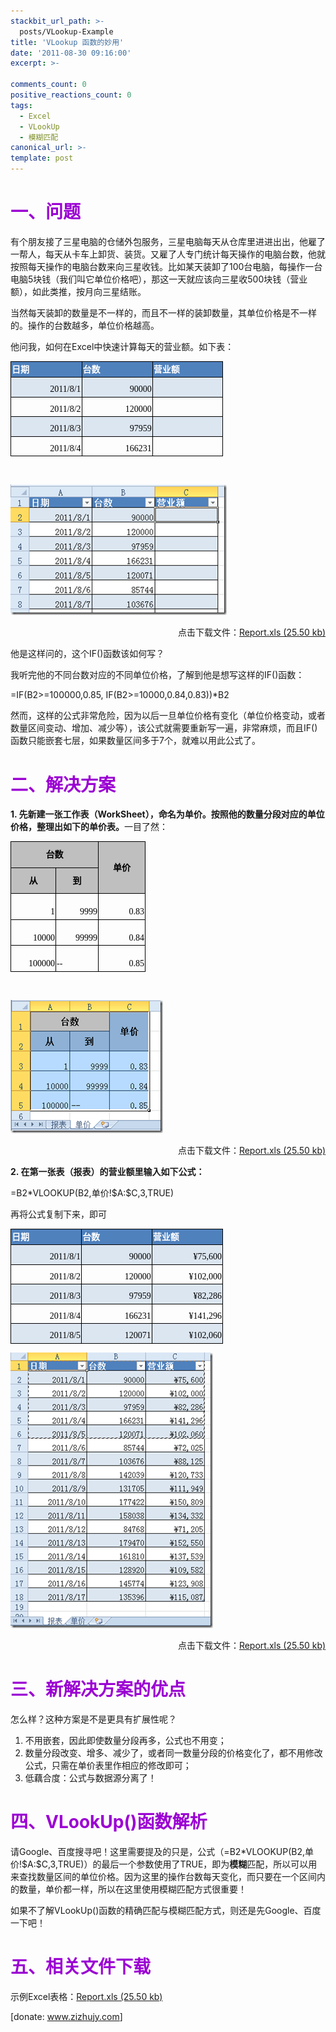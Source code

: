 ```yaml
---
stackbit_url_path: >-
  posts/VLookup-Example
title: 'VLookup 函数的妙用'
date: '2011-08-30 09:16:00'
excerpt: >-
  
comments_count: 0
positive_reactions_count: 0
tags: 
  - Excel
  - VLookUp
  - 模糊匹配
canonical_url: >-
template: post
---
```

<h1><span style="color: #9b00d3;"><span style="font-weight: bold;">一、问题</span></span></h1>
<p>有个朋友接了三星电脑的仓储外包服务，三星电脑每天从仓库里进进出出，他雇了一帮人，每天从卡车上卸货、装货。又雇了人专门统计每天操作的电脑台数，他就按照每天操作的电脑台数来向三星收钱。比如某天装卸了100台电脑，每操作一台电脑5块钱（我们叫它单位价格吧），那这一天就应该向三星收500块钱（营业额），如此类推，按月向三星结账。</p>
<p>当然每天装卸的数量是不一样的，而且不一样的装卸数量，其单位价格是不一样的。操作的台数越多，单位价格越高。</p>
<p>他问我，如何在Excel中快速计算每天的营业额。如下表：</p>
<table style="width: 340px; border-collapse: collapse;" border="0" cellspacing="0" cellpadding="0"><colgroup> <col style="width: 85pt; mso-width-source: userset; mso-width-alt: 3616;" span="span" width="113" /></colgroup>
<tbody>
<tr style="height: 14.25pt;">
<td class="xl66" style="padding-left: 1px; padding-right: 1px; background: #4f81bd; vertical-align: bottom; padding-top: 1px; text-underline-style: none; text-line-through: none; mso-pattern: #4f81bd none; border: windowtext 0.5pt solid;" width="113" height="19"><span style="font-family: 宋体; color: #ffffff;"><strong>日期</strong></span></td>
<td class="xl67" style="padding-left: 1px; padding-right: 1px; background: #4f81bd; vertical-align: bottom; padding-top: 1px; text-underline-style: none; text-line-through: none; mso-pattern: #4f81bd none; border: windowtext 0.5pt solid;" width="113"><span style="font-family: 宋体; color: #ffffff;"><strong>台数</strong></span></td>
<td class="xl68" style="padding-left: 1px; padding-right: 1px; background: #4f81bd; vertical-align: bottom; padding-top: 1px; text-underline-style: none; text-line-through: none; mso-pattern: #4f81bd none; border: windowtext 0.5pt solid;" width="113"><span style="font-family: 宋体; color: #ffffff;"><strong>营业额</strong></span></td>
</tr>
<tr style="height: 19.5pt; mso-height-source: userset;">
<td class="xl69" style="padding-left: 1px; padding-right: 1px; background: #dce6f1; vertical-align: bottom; padding-top: 1px; text-underline-style: none; text-line-through: none; mso-pattern: #dce6f1 none; border: windowtext 0.5pt solid;" align="right" height="26"><span style="font-family: 宋体; color: #000000;">2011/8/1</span></td>
<td class="xl65" style="padding-left: 1px; padding-right: 1px; background: #dce6f1; vertical-align: bottom; padding-top: 1px; text-underline-style: none; text-line-through: none; mso-pattern: #dce6f1 none; border: windowtext 0.5pt solid;" align="right"><span style="font-family: 宋体; color: #000000;">90000</span></td>
<td class="xl70" style="padding-left: 1px; padding-right: 1px; background: #dce6f1; vertical-align: bottom; padding-top: 1px; text-underline-style: none; text-line-through: none; mso-pattern: #dce6f1 none; border: windowtext 0.5pt solid;">&nbsp;</td>
</tr>
<tr style="height: 19.5pt; mso-height-source: userset;">
<td class="xl69" style="padding-left: 1px; padding-right: 1px; vertical-align: bottom; padding-top: 1px; text-underline-style: none; text-line-through: none; border: windowtext 0.5pt solid;" align="right" height="26"><span style="font-family: 宋体; color: #000000;">2011/8/2</span></td>
<td class="xl65" style="padding-left: 1px; padding-right: 1px; vertical-align: bottom; padding-top: 1px; text-underline-style: none; text-line-through: none; border: windowtext 0.5pt solid;" align="right"><span style="font-family: 宋体; color: #000000;">120000</span></td>
<td class="xl70" style="padding-left: 1px; padding-right: 1px; vertical-align: bottom; padding-top: 1px; text-underline-style: none; text-line-through: none; border: windowtext 0.5pt solid;">&nbsp;</td>
</tr>
<tr style="height: 19.5pt; mso-height-source: userset;">
<td class="xl69" style="padding-left: 1px; padding-right: 1px; background: #dce6f1; vertical-align: bottom; padding-top: 1px; text-underline-style: none; text-line-through: none; mso-pattern: #dce6f1 none; border: windowtext 0.5pt solid;" align="right" height="26"><span style="font-family: 宋体; color: #000000;">2011/8/3</span></td>
<td class="xl65" style="padding-left: 1px; padding-right: 1px; background: #dce6f1; vertical-align: bottom; padding-top: 1px; text-underline-style: none; text-line-through: none; mso-pattern: #dce6f1 none; border: windowtext 0.5pt solid;" align="right"><span style="font-family: 宋体; color: #000000;">97959</span></td>
<td class="xl70" style="padding-left: 1px; padding-right: 1px; background: #dce6f1; vertical-align: bottom; padding-top: 1px; text-underline-style: none; text-line-through: none; mso-pattern: #dce6f1 none; border: windowtext 0.5pt solid;">&nbsp;</td>
</tr>
<tr style="height: 19.5pt; mso-height-source: userset;">
<td class="xl69" style="padding-left: 1px; padding-right: 1px; vertical-align: bottom; padding-top: 1px; text-underline-style: none; text-line-through: none; border: windowtext 0.5pt solid;" align="right" height="26"><span style="font-family: 宋体; color: #000000;">2011/8/4</span></td>
<td class="xl65" style="padding-left: 1px; padding-right: 1px; vertical-align: bottom; padding-top: 1px; text-underline-style: none; text-line-through: none; border: windowtext 0.5pt solid;" align="right"><span style="font-family: 宋体; color: #000000;">166231</span></td>
<td class="xl70" style="padding-left: 1px; padding-right: 1px; vertical-align: bottom; padding-top: 1px; text-underline-style: none; text-line-through: none; border: windowtext 0.5pt solid;">&nbsp;</td>
</tr>
</tbody>
</table>
<p>&nbsp;</p>
<p><a href="https://raw.githubusercontent.com/Jeff-Tian/blogengine.net/master/Source/BlogEngine/BlogEngine.NET/App_Data/files/image_50.png"><img style="background-image: none; margin: 0px 10px 0px 0px; padding-left: 0px; padding-right: 0px; display: inline; padding-top: 0px; border: 0px;" title="VlookUp()函数的妙用" src="https://raw.githubusercontent.com/Jeff-Tian/blogengine.net/master/Source/BlogEngine/BlogEngine.NET/App_Data/files/image_thumb_50.png" alt="VlookUp()函数的妙用" width="346" height="209" border="0" /></a></p>
<p style="text-align: right;">点击下载文件：<a href="/blog/file.axd?file=2011%2f8%2fReport.xls">Report.xls (25.50 kb)</a></p>
<p>他是这样问的，这个IF()函数该如何写？</p>
<p>我听完他的不同台数对应的不同单位价格，了解到他是想写这样的IF()函数：</p>
<p>=IF(B2&gt;=100000,0.85, IF(B2&gt;=10000,0.84,0.83))*B2</p>
<p>然而，这样的公式非常危险，因为以后一旦单位价格有变化（单位价格变动，或者数量区间变动、增加、减少等），该公式就需要重新写一遍，非常麻烦，而且IF()函数只能嵌套七层，如果数量区间多于7个，就难以用此公式了。</p>
<h1><strong><span style="color: #9b00d3;">二、解决方案</span></strong></h1>
<p><strong>1. 先新建一张工作表（WorkSheet），命名为单价。按照他的数量分段对应的单位价格，整理出如下的单价表。</strong>一目了然：</p>
<table style="width: 216px; border-collapse: collapse;" border="0" cellspacing="0" cellpadding="0"><colgroup> <col style="width: 54pt;" span="span" width="72" /></colgroup>
<tbody>
<tr style="height: 27pt; mso-height-source: userset;">
<td class="xl73" style="border-bottom: windowtext 0.5pt solid; border-left: windowtext 1pt solid; background-color: #bfbfbf; padding-left: 1px; padding-right: 1px; vertical-align: middle; border-top: windowtext 1pt solid; border-right: black 0.5pt solid; padding-top: 1px;" colspan="2" align="middle" width="144" height="36"><span style="font-family: 宋体; color: #000000;"><strong>台数</strong></span></td>
<td class="xl75" style="border-bottom: black 0.5pt solid; border-left: windowtext 0.5pt solid; background-color: #bfbfbf; padding-left: 1px; padding-right: 1px; vertical-align: middle; border-top: windowtext 1pt solid; border-right: windowtext 1pt solid; padding-top: 1px;" rowspan="2" align="middle" width="72"><span style="font-family: 宋体; color: #000000;"><strong>单价</strong></span></td>
</tr>
<tr style="height: 27pt; mso-height-source: userset;">
<td class="xl71" style="border-bottom: windowtext 0.5pt solid; border-left: windowtext 1pt solid; background-color: #bfbfbf; padding-left: 1px; padding-right: 1px; vertical-align: middle; border-top: medium none; border-right: windowtext 0.5pt solid; padding-top: 1px;" align="middle" height="36"><span style="font-family: 宋体; color: #000000;"><strong>从</strong></span></td>
<td class="xl72" style="border-bottom: windowtext 0.5pt solid; border-left: medium none; background-color: #bfbfbf; padding-left: 1px; padding-right: 1px; vertical-align: middle; border-top: medium none; border-right: windowtext 0.5pt solid; padding-top: 1px;" align="middle"><span style="font-family: 宋体; color: #000000;"><strong>到</strong></span></td>
</tr>
<tr style="height: 27pt; mso-height-source: userset;">
<td class="xl66" style="border-bottom: windowtext 0.5pt solid; border-left: windowtext 1pt solid; padding-left: 1px; padding-right: 1px; vertical-align: bottom; border-top: medium none; border-right: windowtext 0.5pt solid; padding-top: 1px;" align="right" height="36"><span style="font-family: 宋体; color: #000000;">1</span></td>
<td class="xl65" style="border-bottom: windowtext 0.5pt solid; border-left: medium none; padding-left: 1px; padding-right: 1px; vertical-align: bottom; border-top: medium none; border-right: windowtext 0.5pt solid; padding-top: 1px;" align="right"><span style="font-family: 宋体; color: #000000;">9999</span></td>
<td class="xl67" style="border-bottom: windowtext 0.5pt solid; border-left: medium none; padding-left: 1px; padding-right: 1px; vertical-align: bottom; border-top: medium none; border-right: windowtext 1pt solid; padding-top: 1px;" align="right"><span style="font-family: 宋体; color: #000000;">0.83</span></td>
</tr>
<tr style="height: 27pt; mso-height-source: userset;">
<td class="xl66" style="border-bottom: windowtext 0.5pt solid; border-left: windowtext 1pt solid; padding-left: 1px; padding-right: 1px; vertical-align: bottom; border-top: medium none; border-right: windowtext 0.5pt solid; padding-top: 1px;" align="right" height="36"><span style="font-family: 宋体; color: #000000;">10000</span></td>
<td class="xl65" style="border-bottom: windowtext 0.5pt solid; border-left: medium none; padding-left: 1px; padding-right: 1px; vertical-align: bottom; border-top: medium none; border-right: windowtext 0.5pt solid; padding-top: 1px;" align="right"><span style="font-family: 宋体; color: #000000;">99999</span></td>
<td class="xl67" style="border-bottom: windowtext 0.5pt solid; border-left: medium none; padding-left: 1px; padding-right: 1px; vertical-align: bottom; border-top: medium none; border-right: windowtext 1pt solid; padding-top: 1px;" align="right"><span style="font-family: 宋体; color: #000000;">0.84</span></td>
</tr>
<tr style="height: 27pt; mso-height-source: userset;">
<td class="xl68" style="border-bottom: windowtext 1pt solid; border-left: windowtext 1pt solid; padding-left: 1px; padding-right: 1px; vertical-align: bottom; border-top: medium none; border-right: windowtext 0.5pt solid; padding-top: 1px;" align="right" height="36"><span style="font-family: 宋体; color: #000000;">100000</span></td>
<td class="xl69" style="border-bottom: windowtext 1pt solid; border-left: medium none; padding-left: 1px; padding-right: 1px; vertical-align: bottom; border-top: medium none; border-right: windowtext 0.5pt solid; padding-top: 1px;"><span style="font-family: 宋体; color: #000000;">--</span></td>
<td class="xl70" style="border-bottom: windowtext 1pt solid; border-left: medium none; padding-left: 1px; padding-right: 1px; vertical-align: bottom; border-top: medium none; border-right: windowtext 1pt solid; padding-top: 1px;" align="right"><span style="font-family: 宋体; color: #000000;">0.85</span></td>
</tr>
</tbody>
</table>
<p>&nbsp;</p>
<p><a href="https://raw.githubusercontent.com/Jeff-Tian/blogengine.net/master/Source/BlogEngine/BlogEngine.NET/App_Data/files/image_51.png"><img style="background-image: none; margin: 0px 10px 0px 0px; padding-left: 0px; padding-right: 0px; display: inline; padding-top: 0px; border: 0px;" title="VLookUp()函数的妙用" src="https://raw.githubusercontent.com/Jeff-Tian/blogengine.net/master/Source/BlogEngine/BlogEngine.NET/App_Data/files/image_thumb_51.png" alt="VLookUp()函数的妙用" width="244" height="213" border="0" /></a></p>
<p style="text-align: right;">点击下载文件：<a href="/blog/file.axd?file=2011%2f8%2fReport.xls">Report.xls (25.50 kb)</a></p>
<p><strong>2. 在第一张表（报表）的营业额里输入如下公式：</strong></p>
<p>=B2*VLOOKUP(B2,单价!$A:$C,3,TRUE)</p>
<p>再将公式复制下来，即可</p>
<table style="width: 340px; border-collapse: collapse;" border="0" cellspacing="0" cellpadding="0"><colgroup> <col style="width: 85pt; mso-width-source: userset; mso-width-alt: 3616;" span="span" width="113" /></colgroup>
<tbody>
<tr style="height: 14.25pt;">
<td class="xl66" style="padding-left: 1px; padding-right: 1px; background: #4f81bd; vertical-align: bottom; padding-top: 1px; text-underline-style: none; text-line-through: none; mso-pattern: #4f81bd none; border: windowtext 0.5pt solid;" width="113" height="19"><span style="font-family: 宋体; color: #ffffff;"><strong>日期</strong></span></td>
<td class="xl67" style="padding-left: 1px; padding-right: 1px; background: #4f81bd; vertical-align: bottom; padding-top: 1px; text-underline-style: none; text-line-through: none; mso-pattern: #4f81bd none; border: windowtext 0.5pt solid;" width="113"><span style="font-family: 宋体; color: #ffffff;"><strong>台数</strong></span></td>
<td class="xl68" style="padding-left: 1px; padding-right: 1px; background: #4f81bd; vertical-align: bottom; padding-top: 1px; text-underline-style: none; text-line-through: none; mso-pattern: #4f81bd none; border: windowtext 0.5pt solid;" width="113"><span style="font-family: 宋体; color: #ffffff;"><strong>营业额</strong></span></td>
</tr>
<tr style="height: 19.5pt; mso-height-source: userset;">
<td class="xl69" style="padding-left: 1px; padding-right: 1px; background: #dce6f1; vertical-align: bottom; padding-top: 1px; text-underline-style: none; text-line-through: none; mso-pattern: #dce6f1 none; border: windowtext 0.5pt solid;" align="right" height="26"><span style="font-family: 宋体; color: #000000;">2011/8/1</span></td>
<td class="xl65" style="padding-left: 1px; padding-right: 1px; background: #dce6f1; vertical-align: bottom; padding-top: 1px; text-underline-style: none; text-line-through: none; mso-pattern: #dce6f1 none; border: windowtext 0.5pt solid;" align="right"><span style="font-family: 宋体; color: #000000;">90000</span></td>
<td class="xl70" style="padding-left: 1px; padding-right: 1px; background: #dce6f1; vertical-align: bottom; padding-top: 1px; text-underline-style: none; text-line-through: none; mso-pattern: #dce6f1 none; border: windowtext 0.5pt solid;" align="right"><span style="font-family: 宋体; color: #000000;">&yen;75,600</span></td>
</tr>
<tr style="height: 19.5pt; mso-height-source: userset;">
<td class="xl69" style="padding-left: 1px; padding-right: 1px; vertical-align: bottom; padding-top: 1px; text-underline-style: none; text-line-through: none; border: windowtext 0.5pt solid;" align="right" height="26"><span style="font-family: 宋体; color: #000000;">2011/8/2</span></td>
<td class="xl65" style="padding-left: 1px; padding-right: 1px; vertical-align: bottom; padding-top: 1px; text-underline-style: none; text-line-through: none; border: windowtext 0.5pt solid;" align="right"><span style="font-family: 宋体; color: #000000;">120000</span></td>
<td class="xl70" style="padding-left: 1px; padding-right: 1px; vertical-align: bottom; padding-top: 1px; text-underline-style: none; text-line-through: none; border: windowtext 0.5pt solid;" align="right"><span style="font-family: 宋体; color: #000000;">&yen;102,000</span></td>
</tr>
<tr style="height: 19.5pt; mso-height-source: userset;">
<td class="xl69" style="padding-left: 1px; padding-right: 1px; background: #dce6f1; vertical-align: bottom; padding-top: 1px; text-underline-style: none; text-line-through: none; mso-pattern: #dce6f1 none; border: windowtext 0.5pt solid;" align="right" height="26"><span style="font-family: 宋体; color: #000000;">2011/8/3</span></td>
<td class="xl65" style="padding-left: 1px; padding-right: 1px; background: #dce6f1; vertical-align: bottom; padding-top: 1px; text-underline-style: none; text-line-through: none; mso-pattern: #dce6f1 none; border: windowtext 0.5pt solid;" align="right"><span style="font-family: 宋体; color: #000000;">97959</span></td>
<td class="xl70" style="padding-left: 1px; padding-right: 1px; background: #dce6f1; vertical-align: bottom; padding-top: 1px; text-underline-style: none; text-line-through: none; mso-pattern: #dce6f1 none; border: windowtext 0.5pt solid;" align="right"><span style="font-family: 宋体; color: #000000;">&yen;82,286</span></td>
</tr>
<tr style="height: 19.5pt; mso-height-source: userset;">
<td class="xl69" style="padding-left: 1px; padding-right: 1px; vertical-align: bottom; padding-top: 1px; text-underline-style: none; text-line-through: none; border: windowtext 0.5pt solid;" align="right" height="26"><span style="font-family: 宋体; color: #000000;">2011/8/4</span></td>
<td class="xl65" style="padding-left: 1px; padding-right: 1px; vertical-align: bottom; padding-top: 1px; text-underline-style: none; text-line-through: none; border: windowtext 0.5pt solid;" align="right"><span style="font-family: 宋体; color: #000000;">166231</span></td>
<td class="xl70" style="padding-left: 1px; padding-right: 1px; vertical-align: bottom; padding-top: 1px; text-underline-style: none; text-line-through: none; border: windowtext 0.5pt solid;" align="right"><span style="font-family: 宋体; color: #000000;">&yen;141,296</span></td>
</tr>
<tr style="height: 19.5pt; mso-height-source: userset;">
<td class="xl69" style="padding-left: 1px; padding-right: 1px; background: #dce6f1; vertical-align: bottom; padding-top: 1px; text-underline-style: none; text-line-through: none; mso-pattern: #dce6f1 none; border: windowtext 0.5pt solid;" align="right" height="26"><span style="font-family: 宋体; color: #000000;">2011/8/5</span></td>
<td class="xl65" style="padding-left: 1px; padding-right: 1px; background: #dce6f1; vertical-align: bottom; padding-top: 1px; text-underline-style: none; text-line-through: none; mso-pattern: #dce6f1 none; border: windowtext 0.5pt solid;" align="right"><span style="font-family: 宋体; color: #000000;">120071</span></td>
<td class="xl70" style="padding-left: 1px; padding-right: 1px; background: #dce6f1; vertical-align: bottom; padding-top: 1px; text-underline-style: none; text-line-through: none; mso-pattern: #dce6f1 none; border: windowtext 0.5pt solid;" align="right"><span style="font-family: 宋体; color: #000000;">&yen;102,060</span></td>
</tr>
</tbody>
</table>
<p><a href="https://raw.githubusercontent.com/Jeff-Tian/blogengine.net/master/Source/BlogEngine/BlogEngine.NET/App_Data/files/image_52.png"><img style="background-image: none; margin: 0px 10px 0px 0px; padding-left: 0px; padding-right: 0px; display: inline; padding-top: 0px; border: 0px;" title="VLookUp()函数的妙用" src="https://raw.githubusercontent.com/Jeff-Tian/blogengine.net/master/Source/BlogEngine/BlogEngine.NET/App_Data/files/image_thumb_52.png" alt="VLookUp()函数的妙用" width="324" height="441" border="0" /></a></p>
<p style="text-align: right;">点击下载文件：<a href="/blog/file.axd?file=2011%2f8%2fReport.xls">Report.xls (25.50 kb)</a></p>
<h1><strong><span style="color: #9b00d3;">三、新解决方案的优点</span></strong></h1>
<p>怎么样？这种方案是不是更具有扩展性呢？</p>
<ol>
<li>不用嵌套，因此即使数量分段再多，公式也不用变；</li>
<li>数量分段改变、增多、减少了，或者同一数量分段的价格变化了，都不用修改公式，只需在单价表里作相应的修改即可；</li>
<li>低藕合度：公式与数据源分离了！</li>
</ol>
<h1><span style="color: #9b00d3;"><span style="font-weight: bold;">四、VLookUp()函数解析</span></span></h1>
<p>请Google、百度搜寻吧！这里需要提及的只是，公式（=B2*VLOOKUP(B2,单价!$A:$C,3,TRUE)）的最后一个参数使用了TRUE，即为<strong>模糊</strong>匹配，所以可以用来查找数量区间的单位价格。因为这里的操作台数每天变化，而只要在一个区间内的数量，单价都一样，所以在这里使用模糊匹配方式很重要！</p>
<p>如果不了解VLookUp()函数的精确匹配与模糊匹配方式，则还是先Google、百度一下吧！</p>
<h1><strong><span style="color: #9b00d3;">五、相关文件下载</span></strong>&nbsp;</h1>
<p>示例Excel表格：<a href="/blog/file.axd?file=2011%2f8%2fReport.xls">Report.xls (25.50 kb)</a></p>
<p>[donate: <a href="http://www.zizhujy.com">www.zizhujy.com</a>]</p>
<p>&nbsp;</p>